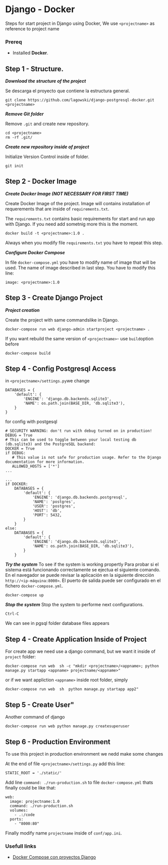 Django - Docker
====================

Steps for start project in Django  using Docker, We use `<projectname>` as reference to project name

### Prereq

* Installed  **Docker**.

## Step 1 - Structure.

**_Download the structure of the project_**

Se descarga el proyecto que contiene la estructura general.
```
git clone https://github.com/lagowski/django-postgresql-docker.git <projectname>
```

**_Remove Git folder_**

Remove  `.git` and create new repository.

```
cd <projectname>
rm -rf .git/
```

**_Create new repository inside of project_**

Initialize Version Control inside of folder.

```
git init
```

## Step 2 - Docker Image

**_Create Docker Image (NOT NECESSARY FOR FIRST TIME)_**

Create Docker Image of the project. Image will contains installation of requerements that are inside of `requirements.txt`.

The `requirements.txt` contains basic requirements for start and run app with Django. If you need add sometnig more this is the moment.

```
docker build -t <projectname>:1.0 .
```

Always when you modify file `requirements.txt` you have to repeat this step.



**_Configure Docker Compose_**

In file `docker-compose.yml` you have to modify name of image that will be used. The name of image described in last step. You have to modify this line:
```
image: <projectname>:1.0
```


## Step 3 -  Create Django Project

**_Project creation_**

Create the project with same commandslike in Django.
```
docker-compose run web django-admin startproject <projectname> .
```

If you want rebuild the same version of `<projectname>`- use `build`option before
```
docker-compose build 
```


## Step 4 -  Config Postgresql Access

in `<projectname>/settings.py`we change 

```
DATABASES = {
    'default': {
        'ENGINE': 'django.db.backends.sqlite3',
        'NAME': os.path.join(BASE_DIR, 'db.sqlite3'),
    }
}
``` 

for config with postgesql

```
# SECURITY WARNING: don't run with debug turned on in production!
DEBUG = True
# This can be used to toggle between your local testing db (db.sqlite3) and the PostgreSQL backend:
DOCKER = True 
if DEBUG:
   # This value is not safe for production usage. Refer to the Django documentation for more information.
   ALLOWED_HOSTS = ['*']
...

...
if DOCKER:
    DATABASES = {
        'default': {
            'ENGINE': 'django.db.backends.postgresql',
            'NAME': 'postgres',
            'USER': 'postgres',
            'HOST': 'db',
            'PORT': 5432,
        }
    }
else:
    DATABASES = {
        'default': {
            'ENGINE': 'django.db.backends.sqlite3',
            'NAME': os.path.join(BASE_DIR, 'db.sqlite3'),
        }
    }
```

**_Try the system_**
To see if the system is working propertly Para probar si el sistema está funcionando correctamente se ejectua el siguiente comando. En el navegador se puede revisar la aplicación en la siguiente dirección `http://<ip-máquina:8000>`. El puerto de salida puede ser configurado en el fichero `docker-compose.yml`.
```
docker-compose up
```

**_Stop the system_**
Stop the system to performe next configurations.
```
Ctrl-C
```
We can see in pgsql folder database files appears

## Step 4 - Create Application Inside of Project

For create app we need use a django command, but we want it inside of `project` folder:
```
docker-compose run web  sh -c "mkdir <projectname>/<appname>; python manage.py startapp <appname> projectname/<appname>"
```
or if we want appliction `<appname>` inside root folder, simply

```
docker-compose run web  sh  python manage.py startapp app2"
```


## Step 5 - Create User"

Another command of django
```
docker-compose run web python manage.py createsuperuser
```

## Step 6 - Production Environment

To use this project in production environment we nedd make some changes

At the end  of file `<projectname>/settings.py` add this line:

```
STATIC_ROOT = './static/'
```

Add line `command: ./run-production.sh` to file `docker-compose.yml` thats finally could be like that:

```
web:
  image: projectname:1.0
  command: ./run-production.sh
  volumes:
    - .:/code
  ports:
    - "8000:80"
```

Finally modify name  `projectname` inside of `conf/app.ini`.

### Usefull links

* <a target="_blank" href="https://docs.docker.com/compose/django/">Docker Compose con proyectos Django</a>
